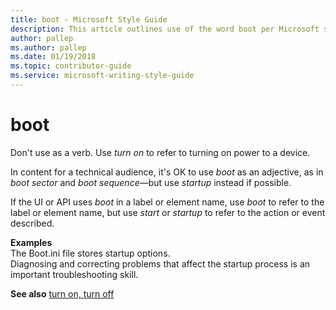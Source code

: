 ```yaml
---
title: boot - Microsoft Style Guide
description: This article outlines use of the word boot per Microsoft style guidelines, with examples.
author: pallep
ms.author: pallep
ms.date: 01/19/2018
ms.topic: contributor-guide
ms.service: microsoft-writing-style-guide
---
```


# boot

Don't use as a verb. Use *turn on* to refer to turning on power to a device. 

In content for a technical audience, it's OK to use *boot* as an adjective, as in *boot sector* and *boot sequence*—but use *startup* instead if possible.

If the UI or API uses *boot* in a label or element name, use *boot* to refer to the label or element name, but use *start* or *startup* to refer to the action or event described.

**Examples**  
The Boot.ini file stores startup options.  
Diagnosing and correcting problems that affect the startup process is an important troubleshooting skill.  

**See also** [turn on, turn off](~/a-z-word-list-term-collections/t/turn-on-turn-off.md)
